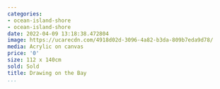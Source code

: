 ```yaml
---
categories:
- ocean-island-shore
- ocean-island-shore
date: 2022-04-09 13:18:38.472804
image: https://ucarecdn.com/4918d02d-3096-4a82-b3da-809b7eda9d78/
media: Acrylic on canvas
price: '0'
size: 112 x 140cm
sold: Sold
title: Drawing on the Bay
...
```


